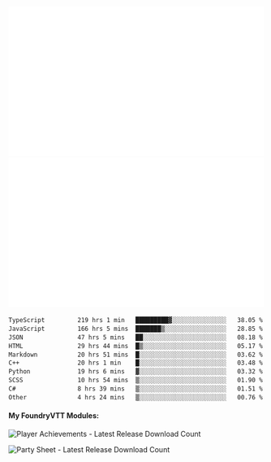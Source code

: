 
![](https://raw.githubusercontent.com/eddiedover/ghstats/master/generated/overview.svg)
![](https://raw.githubusercontent.com/eddiedover/ghstats/master/generated/languages.svg)

<!--START_SECTION:waka-->

```txt
TypeScript         219 hrs 1 min   █████████▓░░░░░░░░░░░░░░░   38.05 %
JavaScript         166 hrs 5 mins  ███████▒░░░░░░░░░░░░░░░░░   28.85 %
JSON               47 hrs 5 mins   ██░░░░░░░░░░░░░░░░░░░░░░░   08.18 %
HTML               29 hrs 44 mins  █▒░░░░░░░░░░░░░░░░░░░░░░░   05.17 %
Markdown           20 hrs 51 mins  █░░░░░░░░░░░░░░░░░░░░░░░░   03.62 %
C++                20 hrs 1 min    █░░░░░░░░░░░░░░░░░░░░░░░░   03.48 %
Python             19 hrs 6 mins   ▓░░░░░░░░░░░░░░░░░░░░░░░░   03.32 %
SCSS               10 hrs 54 mins  ▒░░░░░░░░░░░░░░░░░░░░░░░░   01.90 %
C#                 8 hrs 39 mins   ▒░░░░░░░░░░░░░░░░░░░░░░░░   01.51 %
Other              4 hrs 24 mins   ▒░░░░░░░░░░░░░░░░░░░░░░░░   00.76 %
```

<!--END_SECTION:waka-->

#### My FoundryVTT Modules:

  ![Player Achievements - Latest Release Download Count](https://img.shields.io/badge/dynamic/json?label=Player%20Achievements%20-%20Downloads@latest&query=assets%5B1%5D.download_count&url=https%3A%2F%2Fapi.github.com%2Frepos%2FEddieDover%2Ffvtt-player-achievements%2Freleases%2Flatest)

  ![Party Sheet - Latest Release Download Count](https://img.shields.io/badge/dynamic/json?label=Party%20Sheet%20-%20Downloads@latest&query=assets%5B1%5D.download_count&url=https%3A%2F%2Fapi.github.com%2Frepos%2FEddieDover%2Ffvtt-party-sheet%2Freleases%2Flatest)

<a rel="me" href="https://techhub.social/@EddieDover"></a>
